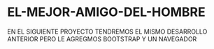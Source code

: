 # EL-MEJOR-AMIGO-DEL-HOMBRE
EN EL SIGUIENTE PROYECTO TENDREMOS EL MISMO DESARROLLO ANTERIOR PERO LE AGREGMOS BOOTSTRAP Y UN NAVEGADOR 
